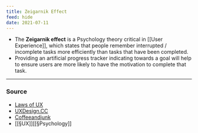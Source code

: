 ```yaml
---
title: Zeigarnik Effect
feed: hide
date: 2021-07-11
---
```


- The **Zeigarnik effect** is a Psychology theory critical in [[User Experience]], which states that people remember interrupted / incomplete tasks more efficiently than tasks that have been completed. 
- Providing an artificial progress tracker indicating towards a goal will help to ensure users are more likely to have the motivation to complete that task.

--- 
### Source
- [Laws of UX](https://lawsofux.com/zeigarnik-effect/)
- [UXDesign.CC](https://uxdesign.cc/endowed-progress-effect-give-your-users-a-head-start-97d52d8b0396)
- [Coffeeandjunk](https://medium.com/@coffeeandjunk/design-psychology-zeigarnik-effect-a53688b7f6d1)
- [[§UX]][[§Psychology]]